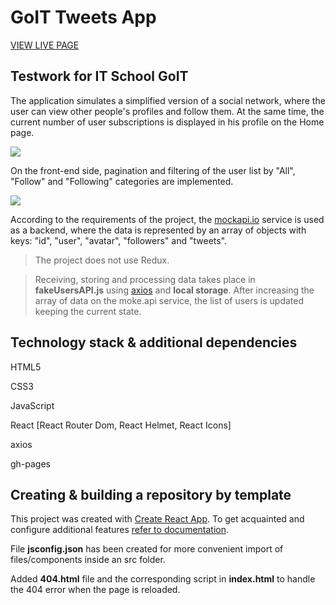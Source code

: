 # GoIT Tweets App 

[VIEW LIVE PAGE](https://opanchen.github.io/goit-testwork-01)

## Testwork for IT School GoIT



The application simulates a simplified version of a social network, where the user can view other people's profiles and follow them. 
At the same time, the current number of user subscriptions is displayed in his profile on the Home page.

![](https://media.giphy.com/media/IPBeQTADxa2iVPDYyh/giphy.gif)

On the front-end side, pagination and filtering of the user list by "All", "Follow" and "Following" categories are implemented.

![](https://media.giphy.com/media/v1.Y2lkPTc5MGI3NjExNTdiMTE4MTM3MmFjYTNmMDk2OTQ3YTU3NTQxMjYzZjUyNDVhNjE1NyZlcD12MV9pbnRlcm5hbF9naWZzX2dpZklkJmN0PWc/kjmJGCAluPInvK5s4t/giphy.gif)

According to the requirements of the project, the [mockapi.io](https://mockapi.io/) service is used as a backend, where the data is represented by an array of objects with keys: "id", "user", "avatar", "followers" and "tweets". 

> The project does not use Redux. 

> Receiving, storing and processing data takes place in __fakeUsersAPI.js__ using [axios](https://axios-http.com/) and __local storage__. 
After increasing the array of data on the moke.api service, the list of users is updated keeping the current state.


## Technology stack & additional dependencies

HTML5

CSS3

JavaScript

React [React Router Dom, React Helmet, React Icons]

axios

gh-pages

## Creating & building a repository by template

This project was created with
[Create React App](https://github.com/facebook/create-react-app). To get
acquainted and configure additional features
[refer to documentation](https://facebook.github.io/create-react-app/docs/getting-started).

File __jsconfig.json__ has been created for more convenient import of files/components inside an src folder. 

Added __404.html__ file and the corresponding script in __index.html__ to handle the 404  error when the page is reloaded.

